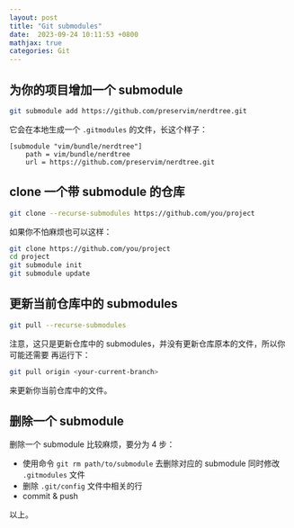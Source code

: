 ```yaml
---
layout: post
title: "Git submodules"
date:  2023-09-24 10:11:53 +0800
mathjax: true
categories: Git
---
```


## 为你的项目增加一个 submodule
```sh
git submodule add https://github.com/preservim/nerdtree.git
```

它会在本地生成一个 `.gitmodules` 的文件，长这个样子：
```
[submodule "vim/bundle/nerdtree"]
	path = vim/bundle/nerdtree
	url = https://github.com/preservim/nerdtree.git
```

## clone 一个带 submodule 的仓库
```sh
git clone --recurse-submodules https://github.com/you/project
```

如果你不怕麻烦也可以这样：
```sh
git clone https://github.com/you/project
cd project
git submodule init
git submodule update
```

## 更新当前仓库中的 submodules
```sh
git pull --recurse-submodules
```

注意，这只是更新仓库中的 submodules，并没有更新仓库原本的文件，所以你可能还需要
再运行下：
```sh
git pull origin <your-current-branch>
```
来更新你当前仓库中的文件。

## 删除一个 submodule
删除一个 submodule 比较麻烦，要分为 4 步：
- 使用命令 `git rm path/to/submodule` 去删除对应的 submodule 同时修改 `.gitmodules` 文件
- 删除 `.git/config` 文件中相关的行
- commit & push

以上。

